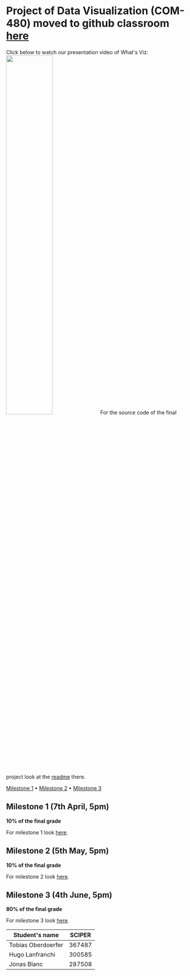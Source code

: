 # Project of Data Visualization (COM-480) moved to github classroom [here](https://github.com/com-480-data-visualization/project-2023-what-s-viz)

Click below to watch our presentation video of What's Viz:  
[<img src="Milestones/figures/video_thumbnail.png" width="50%">](https://drive.google.com/file/d/1nbVBNSENsk2Auo-obHa2WsYavL-OOQFK/view)
For the source code of the final project look at the [readme](wa-visualization/README.md) there.

[Milestone 1](#milestone-1) • [Milestone 2](#milestone-2) • [Milestone 3](#milestone-3)

## Milestone 1 (7th April, 5pm)

**10% of the final grade**

For milestone 1 look [here](Milestones/Milestone1.md).

## Milestone 2 (5th May, 5pm)

**10% of the final grade**

For milestone 2 look [here](Milestones/Milestone2.md).

## Milestone 3 (4th June, 5pm)

**80% of the final grade**

For milestone 3 look [here](Milestones/Milestone3.md).

| Student's name | SCIPER |
| -------------- | ------ |
| Tobias Oberdoerfer | 367487 |
| Hugo Lanfranchi | 300585 |
| Jonas Blanc | 287508 |
